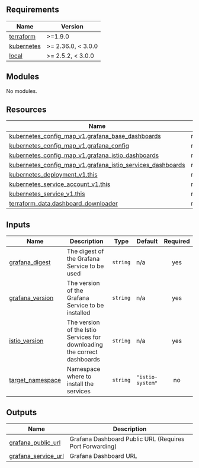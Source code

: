 <!-- BEGIN_TF_DOCS -->
## Requirements

| Name | Version |
|------|---------|
| <a name="requirement_terraform"></a> [terraform](#requirement\_terraform) | >=1.9.0 |
| <a name="requirement_kubernetes"></a> [kubernetes](#requirement\_kubernetes) | >= 2.36.0, < 3.0.0 |
| <a name="requirement_local"></a> [local](#requirement\_local) | >= 2.5.2, < 3.0.0 |

## Modules

No modules.

## Resources

| Name | Type |
|------|------|
| [kubernetes_config_map_v1.grafana_base_dashboards](https://registry.terraform.io/providers/hashicorp/kubernetes/latest/docs/resources/config_map_v1) | resource |
| [kubernetes_config_map_v1.grafana_config](https://registry.terraform.io/providers/hashicorp/kubernetes/latest/docs/resources/config_map_v1) | resource |
| [kubernetes_config_map_v1.grafana_istio_dashboards](https://registry.terraform.io/providers/hashicorp/kubernetes/latest/docs/resources/config_map_v1) | resource |
| [kubernetes_config_map_v1.grafana_istio_services_dashboards](https://registry.terraform.io/providers/hashicorp/kubernetes/latest/docs/resources/config_map_v1) | resource |
| [kubernetes_deployment_v1.this](https://registry.terraform.io/providers/hashicorp/kubernetes/latest/docs/resources/deployment_v1) | resource |
| [kubernetes_service_account_v1.this](https://registry.terraform.io/providers/hashicorp/kubernetes/latest/docs/resources/service_account_v1) | resource |
| [kubernetes_service_v1.this](https://registry.terraform.io/providers/hashicorp/kubernetes/latest/docs/resources/service_v1) | resource |
| [terraform_data.dashboard_downloader](https://registry.terraform.io/providers/hashicorp/terraform/latest/docs/resources/data) | resource |

## Inputs

| Name | Description | Type | Default | Required |
|------|-------------|------|---------|:--------:|
| <a name="input_grafana_digest"></a> [grafana\_digest](#input\_grafana\_digest) | The digest of the Grafana Service to be used | `string` | n/a | yes |
| <a name="input_grafana_version"></a> [grafana\_version](#input\_grafana\_version) | The version of the Grafana Service to be installed | `string` | n/a | yes |
| <a name="input_istio_version"></a> [istio\_version](#input\_istio\_version) | The version of the Istio Services for downloading the correct dashboards | `string` | n/a | yes |
| <a name="input_target_namespace"></a> [target\_namespace](#input\_target\_namespace) | Namespace where to install the services | `string` | `"istio-system"` | no |

## Outputs

| Name | Description |
|------|-------------|
| <a name="output_grafana_public_url"></a> [grafana\_public\_url](#output\_grafana\_public\_url) | Grafana Dashboard Public URL (Requires Port Forwarding) |
| <a name="output_grafana_service_url"></a> [grafana\_service\_url](#output\_grafana\_service\_url) | Grafana Dashboard URL |
<!-- END_TF_DOCS -->